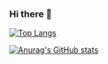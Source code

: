 ### Hi there 👋

[![Top Langs](https://github-readme-stats.vercel.app/api/top-langs/?username=asell0808)](https://github.com/anuraghazra/github-readme-stats)

[![Anurag's GitHub stats](https://github-readme-stats.vercel.app/api?username=asell0808)](https://github.com/anuraghazra/github-readme-stats)


<!--
**asell0808/asell0808** is a ✨ _special_ ✨ repository because its `README.md` (this file) appears on your GitHub profile.

Here are some ideas to get you started:

- 🔭 I’m currently working on ...
- 🌱 I’m currently learning ...
- 👯 I’m looking to collaborate on ...
- 🤔 I’m looking for help with ...
- 💬 Ask me about ...
- 📫 How to reach me: ...
- 😄 Pronouns: ...
- ⚡ Fun fact: ...
-->
